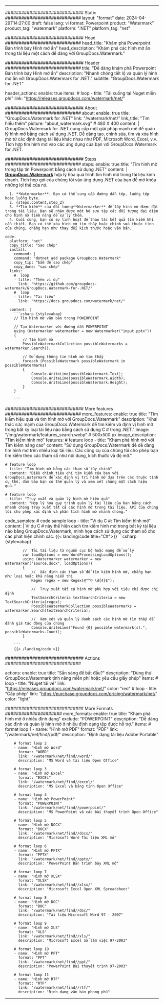 
---
############################# Static ############################
layout: "format"
date:  2024-04-29T14:27:00
draft: false
lang: vi
format: Powerpoint
product: "Watermark"
product_tag: "watermark"
platform: ".NET"
platform_tag: "net"

############################# Head ############################
head_title: "Khám phá Powerpoint Bản trình bày Hình mờ ẩn"
head_description: "Khám phá các hình mờ ẩn trong tài liệu một cách dễ dàng với GroupDocs.Watermark."

############################# Header ############################
title: "Dễ dàng khám phá Powerpoint Bản trình bày Hình mờ ẩn" 
description: "Nhanh chóng tiết lộ và quản lý hình mờ ẩn với GroupDocs.Watermark for .NET."
subtitle: "GroupDocs.Watermark for .NET" 

header_actions:
  enable: true
  items:
    #  loop
    - title: "Tải xuống tại Nuget miễn phí"
      link: "https://releases.groupdocs.com/watermark/net/"
      
############################# About ############################
about:
    enable: true
    title: "GroupDocs.Watermark for .NET"
    link: "/watermark/net/"
    link_title: "Tìm hiểu thêm"
    picture: "about_watermark.svg" # 480 X 400
    content: |
       GroupDocs.Watermark for .NET cung cấp một giải pháp mạnh mẽ để quản lý hình mờ bằng cách sử dụng .NET. Dễ dàng tạo, chỉnh sửa, tìm và xóa hình mờ từ các định dạng tài liệu khác nhau như PDF, Microsoft Word, Excel, v.v. Tích hợp tìm hình mờ vào các ứng dụng của bạn với GroupDocs.Watermark for .NET.

############################# Steps ############################
steps:
    enable: true
    title: "Tìm hình mờ trong tập tin Powerpoint bằng cách sử dụng .NET"
    content: |
      **[GroupDocs.Watermark](https://products.groupdocs.com/watermark/net/)** hợp lý hóa quá trình tìm hình mờ trong tài liệu kinh doanh. Tích hợp gói của chúng tôi vào ứng dụng .NET của bạn để mở khóa những lợi thế của nó.
      
      1. **Watermarker**. Bạn có thể cung cấp đường dẫn tệp, luồng tệp hoặc luồng byte.
      2. {steps.content.step_2}
      3. **Tìm kiếm** của đối tượng**Watermarker** để lấy hình mờ được đặt trong tài liệu. Bạn sẽ nhận được một bộ sưu tập các đối tượng đại diện cho hình mờ tiềm năng để xử lý thêm.
      4. Cuối cùng, bạn có sự linh hoạt để thao tác kết quả tìm kiếm khi cần thiết. Bạn có thể xóa hình mờ tìm thấy hoặc chỉnh sửa thuộc tính của chúng, chẳng hạn như thay đổi kích thước hoặc văn bản.
   
    code:
      platform: "net"
      copy_title: "Sao chép"
      install:
        command: |
        command: "dotnet add package GroupDocs.Watermark"
        copy_tip: "bấm để sao chép"
        copy_done: "sao chép"
      links:
        #  loop
        - title: "Thêm ví dụ"
          link: "https://github.com/groupdocs-watermark/GroupDocs.Watermark-for-.NET/"
        #  loop
        - title: "Tài liệu"
          link: "https://docs.groupdocs.com/watermark/net/"
          
      content: |
        ```csharp {style=abap}
        // Tìm hình mờ văn bản trong POWERPOINT

        // Tạo Watermarker với đường dẫn POWERPOINT
        using (Watermarker watermarker = new Watermarker("input.pptx"))
        {
            // Tìm hình mờ
            PossibleWatermarkCollection possibleWatermarks = watermarker.Search();

            // Sử dụng thông tin hình mờ tìm thấy
            foreach (PossibleWatermark possibleWatermark in possibleWatermarks)
            {
                Console.WriteLine(possibleWatermark.Text);
                Console.WriteLine(possibleWatermark.Width);
                Console.WriteLine(possibleWatermark.Height);
            }
        }
        
        ```            

############################# More features ############################
more_features:
  enable: true
  title: "Tìm kiếm hiệu quả và tìm hình mờ với GroupDocs.Watermark"
  description: "Khai thác sức mạnh của GroupDocs.Watermark để tìm kiếm và định vị hình mờ trong bất kỳ loại tài liệu nào bằng cách sử dụng C # trong .NET."
  image: "/img/watermark/features_search.webp" # 500x500 px
  image_description: "Tìm kiếm hình mờ"
  features:
    # feature loop
    - title: "Khám phá hình mờ với Tìm kiếm nâng cao"
      content: "Sử dụng GroupDocs.Watermark để dễ dàng tìm hình mờ trên nhiều loại tài liệu. Các công cụ của chúng tôi cho phép bạn tìm kiếm theo các tham số như nội dung, kích thước và độ mờ."

    # feature loop
    - title: "Tìm hình mờ bằng các tham số tùy chỉnh"
      content: "Điều chỉnh tiêu chí tìm kiếm của bạn với GroupDocs.Watermark để xác định vị trí hình mờ dựa trên các thuộc tính cụ thể, đảm bảo bạn có thể quản lý và xem xét chúng một cách hiệu quả."

    # feature loop
    - title: "Truy xuất và quản lý hình mờ hiệu quả"
      content: "Hợp lý hóa quy trình quản lý tài liệu của bạn bằng cách nhanh chóng truy xuất tất cả các hình mờ trong tài liệu. API của chúng tôi cho phép xác định và phân tích hình mờ nhanh chóng."
      
  code_samples:
    # code sample loop
    - title: "Ví dụ C #: Tìm kiếm hình mờ"
      content: |
        Ví dụ C # này thể hiện cách tìm kiếm hình mờ trong bất kỳ tài liệu nào bằng GroupDocs.Watermark, minh họa cách sử dụng các tham số cho các phát hiện chính xác.
        {{< landing/code title="C#">}}
        ```csharp {style=abap}
        
            //  Tải tài liệu từ nguồn cục bộ hoặc mạng để xử lý
            var loadOptions = new WordProcessingLoadOptions();
            using (Watermarker watermarker = new Watermarker("source.docx", loadOptions))
            {
                //  Xác định các tham số để tìm kiếm hình mờ, chẳng hạn như loại hoặc khả năng hiển thị
                Regex regex = new Regex(@"^© \d{4}$");

                //  Truy xuất tất cả hình mờ phù hợp với tiêu chí được chỉ định
                TextSearchCriteria textSearchCriteria = new TextSearchCriteria(regex);
                PossibleWatermarkCollection possibleWatermarks = watermarker.Search(textSearchCriteria);

                //  Xem xét và quản lý danh sách các hình mờ tìm thấy để đánh giá tác động của chúng
                Console.WriteLine("Found {0} possible watermark(s).", possibleWatermarks.Count);
            }

        ```
        {{< /landing/code >}}


############################# Actions ############################

actions:
  enable: true
  title: "Sẵn sàng để bắt đầu?"
  description: "Dùng thử GroupDocs.Watermark tính năng miễn phí hoặc yêu cầu giấy phép"
  items:
    #  loop
    - title: "Nuget tải về"
      link: "https://releases.groupdocs.com/watermark/net/"
      color: "red"
        #  loop
    - title: "Cấp phép"
      link: "https://purchase.groupdocs.com/pricing/watermark/net/"
      color: "light"


############################# More Formats #####################
more_formats:
    enable: true
    title: "Khám phá hình mờ ở nhiều định dạng"
    exclude: "POWERPOINT"
    description: "Dễ dàng xác định và quản lý hình mờ ở nhiều định dạng tệp được hỗ trợ."
    items: 
        # format loop 1
        - name: "Hình mờ PDF"
          format: "PDF"
          link: "/watermark/net/find//pdf/"
          description: "Định dạng tài liệu Adobe Portable"

        # format loop 2
        - name: "Hình mờ Word"
          format: "WORD"
          link: "/watermark/net/find//word/"
          description: "MS Word và tài liệu Open Office"
          
        # format loop 3
        - name: "Hình mờ Excel"
          format: "EXCEL"
          link: "/watermark/net/find//excel/"
          description: "MS Excel và bảng tính Open Office"

        # format loop 4
        - name: "Hình mờ PowerPoint"
          format: "POWERPOINT"
          link: "/watermark/net/find//powerpoint/"
          description: "MS PowerPoint và các bài thuyết trình Open Office"

        # format loop 5
        - name: "Hình mờ DOCX"
          format: "DOCX"
          link: "/watermark/net/find//docx/"
          description: "Microsoft Word Tài liệu XML mở"
          
        # format loop 6
        - name: "Hình mờ PPTX"
          format: "PPTX"
          link: "/watermark/net/find//pptx/"
          description: "PowerPoint Bản trình bày XML mở"
          
        # format loop 7
        - name: "Hình mờ XLSX"
          format: "XLSX"
          link: "/watermark/net/find//xlsx/"
          description: "Microsoft Excel Open XML Spreadsheet"

        # format loop 8
        - name: "Hình mờ DOC"
          format: "DOC"
          link: "/watermark/net/find//doc/"
          description: "Tài liệu Microsoft Word 97 - 2007"

        # format loop 9
        - name: "Hình mờ XLS"
          format: "XLS"
          link: "/watermark/net/find//xls/"
          description: "Microsoft Excel Sổ làm việc 97-2003"

        # format loop 10
        - name: "Hình mờ PPT"
          format: "PPT"
          link: "/watermark/net/find//ppt/"
          description: "PowerPoint Bài thuyết trình 97-2003"

        # format loop 11
        - name: "Hình mờ RTF"
          format: "RTF"
          link: "/watermark/net/find//rtf/"
          description: "Định dạng văn bản phong phú"

---